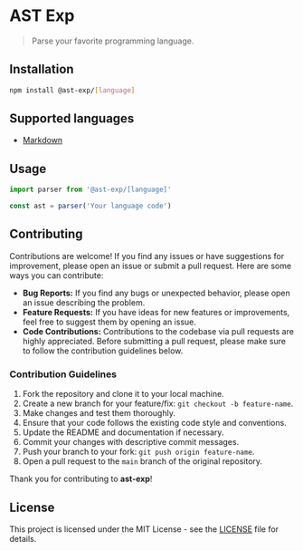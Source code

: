# AST Exp

> Parse your favorite programming language.

## Installation

```bash
npm install @ast-exp/[language]
```

## Supported languages

- [Markdown](https://www.npmjs.com/package/@ast-exp/markdown)

## Usage

```ts
import parser from '@ast-exp/[language]'

const ast = parser('Your language code')
```

## Contributing

Contributions are welcome! If you find any issues or have suggestions for improvement, please open an issue or submit a pull request. Here are some ways you can contribute:

- **Bug Reports:** If you find any bugs or unexpected behavior, please open an issue describing the problem.
- **Feature Requests:** If you have ideas for new features or improvements, feel free to suggest them by opening an issue.
- **Code Contributions:** Contributions to the codebase via pull requests are highly appreciated. Before submitting a pull request, please make sure to follow the contribution guidelines below.

### Contribution Guidelines

1. Fork the repository and clone it to your local machine.
2. Create a new branch for your feature/fix: `git checkout -b feature-name`.
3. Make changes and test them thoroughly.
4. Ensure that your code follows the existing code style and conventions.
5. Update the README and documentation if necessary.
6. Commit your changes with descriptive commit messages.
7. Push your branch to your fork: `git push origin feature-name`.
8. Open a pull request to the `main` branch of the original repository.

Thank you for contributing to **ast-exp**!

## License

This project is licensed under the MIT License - see the [LICENSE](LICENSE) file for details.
